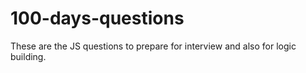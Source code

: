 # 100-days-questions
These are the JS questions to prepare for interview and also for logic building.
